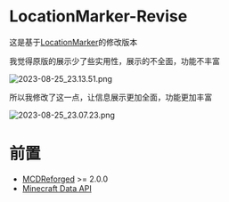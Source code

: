 # LocationMarker-Revise

这是基于[LocationMarker](https://github.com/TISUnion/LocationMarker)的修改版本

我觉得原版的展示少了些实用性，展示的不全面，功能不丰富

![2023-08-25_23.13.51.png](https://s2.loli.net/2023/08/25/ecUArzPTGZngR93.png)

所以我修改了这一点，让信息展示更加全面，功能更加丰富

![2023-08-25_23.07.23.png](https://s2.loli.net/2023/08/25/SYh2IbjkA6F7WqV.png)

# 前置

- [MCDReforged](https://github.com/Fallen-Breath/MCDReforged) >= 2.0.0
- [Minecraft Data API](https://github.com/MCDReforged/MinecraftDataAPI)
